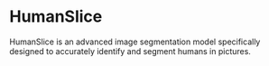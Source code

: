 # HumanSlice
HumanSlice is an advanced image segmentation model specifically designed to accurately identify and segment humans in pictures. 
